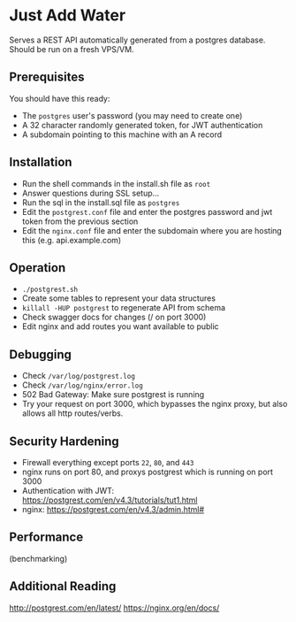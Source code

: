 # Just Add Water

Serves a REST API automatically generated from a postgres database. Should be run on a fresh VPS/VM.

## Prerequisites

You should have this ready:

* The `postgres` user's password (you may need to create one)
* A 32 character randomly generated token, for JWT authentication
* A subdomain pointing to this machine with an A record

## Installation

* Run the shell commands in the install.sh file as `root`
* Answer questions during SSL setup...
* Run the sql in the install.sql file as `postgres`
* Edit the `postgrest.conf` file and enter the postgres password and jwt token from the previous section
* Edit the `nginx.conf` file and enter the subdomain where you are hosting this (e.g. api.example.com)

## Operation

* `./postgrest.sh`
* Create some tables to represent your data structures
* `killall -HUP postgrest` to regenerate API from schema
* Check swagger docs for changes (/ on port 3000)
* Edit nginx and add routes you want available to public

## Debugging

* Check `/var/log/postgrest.log`
* Check `/var/log/nginx/error.log`
* 502 Bad Gateway: Make sure postgrest is running
* Try your request on port 3000, which bypasses the nginx proxy, but also allows all http routes/verbs.

## Security Hardening

* Firewall everything except ports `22`, `80`, and `443`
* nginx runs on port 80, and proxys postgrest which is running on port 3000
* Authentication with JWT: https://postgrest.com/en/v4.3/tutorials/tut1.html
* nginx: https://postgrest.com/en/v4.3/admin.html#

## Performance

(benchmarking)

## Additional Reading

http://postgrest.com/en/latest/
https://nginx.org/en/docs/
